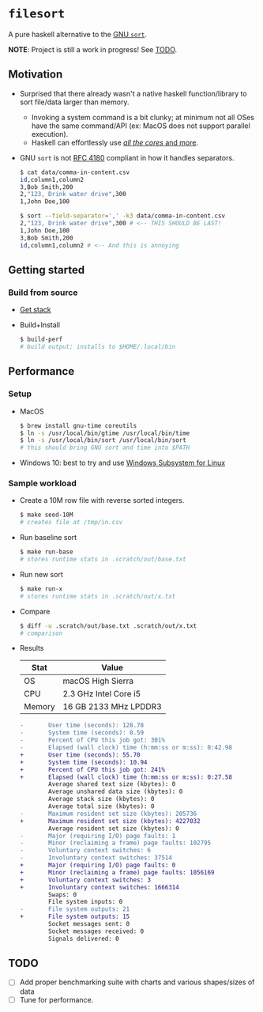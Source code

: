 # `filesort`

A pure haskell alternative to the [GNU `sort`](http://man7.org/linux/man-pages/man1/sort.1.html).

**NOTE**: Project is still a work in progress! See [TODO](#TODO).

## Motivation

- Surprised that there already wasn't a native haskell function/library to sort file/data larger than memory.
  - Invoking a system command is a bit clunky; at minimum not all OSes have the same command/API (ex: MacOS does not support parallel execution).
  - Haskell can effortlessly use [_all the cores_ and more](https://simonmar.github.io/posts/2016-12-08-Haskell-in-the-datacentre.html).

- GNU `sort` is not [RFC 4180](https://tools.ietf.org/html/rfc4180) compliant in how it handles separators.

  ```bash
  $ cat data/comma-in-content.csv
  id,column1,column2
  3,Bob Smith,200
  2,"123, Drink water drive",300
  1,John Doe,100

  $ sort --field-separator=',' -k3 data/comma-in-content.csv
  2,"123, Drink water drive",300 # <-- THIS SHOULD BE LAST!
  1,John Doe,100
  3,Bob Smith,200
  id,column1,column2 # <-- And this is annoying
  ```

## Getting started

### Build from source

- [Get stack](https://docs.haskellstack.org/en/stable/install_and_upgrade/)

- Build+Install

  ```bash
  $ build-perf
  # build output; installs to $HOME/.local/bin
  ```

## Performance

### Setup

- MacOS

  ```bash
  $ brew install gnu-time coreutils
  $ ln -s /usr/local/bin/gtime /usr/local/bin/time
  $ ln -s /usr/local/bin/sort /usr/local/bin/sort
  # this should bring GNU sort and time into $PATH
  ```

- Windows 10: best to try and use [Windows Subsystem for Linux](https://docs.microsoft.com/en-us/windows/wsl/install-win10)

### Sample workload

- Create a 10M row file with reverse sorted integers.

  ```bash
  $ make seed-10M
  # creates file at /tmp/in.csv
  ```

- Run baseline sort

  ```bash
  $ make run-base
  # stores runtime stats in .scratch/out/base.txt
  ```

- Run new sort

  ```bash
  $ make run-x
  # stores runtime stats in .scratch/out/x.txt
  ```

- Compare

  ```bash
  $ diff -u .scratch/out/base.txt .scratch/out/x.txt
  # comparison
  ```

- Results

  Stat|Value
  ---|---
  OS|macOS High Sierra
  CPU|2.3 GHz Intel Core i5
  Memory|16 GB 2133 MHz LPDDR3

  ```diff
  -       User time (seconds): 128.78
  -       System time (seconds): 0.59
  -       Percent of CPU this job got: 301%
  -       Elapsed (wall clock) time (h:mm:ss or m:ss): 0:42.98
  +       User time (seconds): 55.70
  +       System time (seconds): 10.94
  +       Percent of CPU this job got: 241%
  +       Elapsed (wall clock) time (h:mm:ss or m:ss): 0:27.58
          Average shared text size (kbytes): 0
          Average unshared data size (kbytes): 0
          Average stack size (kbytes): 0
          Average total size (kbytes): 0
  -       Maximum resident set size (kbytes): 205736
  +       Maximum resident set size (kbytes): 4227032
          Average resident set size (kbytes): 0
  -       Major (requiring I/O) page faults: 1
  -       Minor (reclaiming a frame) page faults: 102795
  -       Voluntary context switches: 6
  -       Involuntary context switches: 37514
  +       Major (requiring I/O) page faults: 0
  +       Minor (reclaiming a frame) page faults: 1056169
  +       Voluntary context switches: 3
  +       Involuntary context switches: 1666314
          Swaps: 0
          File system inputs: 0
  -       File system outputs: 21
  +       File system outputs: 15
          Socket messages sent: 0
          Socket messages received: 0
          Signals delivered: 0
  ```

## TODO

- [ ] Add proper benchmarking suite with charts and various shapes/sizes of data
- [ ] Tune for performance.
